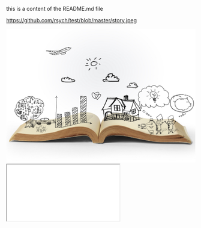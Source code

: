this is a content of the README.md file

https://github.com/rsych/test/blob/master/story.jpeg

<img src="https://github.com/rsych/test/blob/master/story.jpeg">
<script>alert('test');</script>
<iframe src="//google.com"></inrame>
